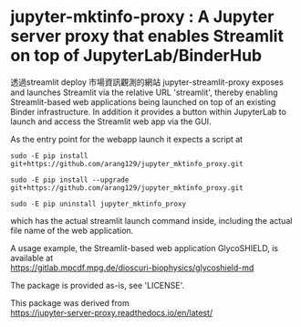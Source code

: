 # jupyter-mktinfo-proxy : A Jupyter server proxy that enables Streamlit on top of JupyterLab/BinderHub
透過streamlit deploy 市場資訊觀測的網站
jupyter-streamlit-proxy exposes and launches Streamlit via the relative URL
'streamlit', thereby enabling Streamlit-based web applications being launched
on top of an existing Binder infrastructure.  In addition it provides a button
within JupyterLab to launch and access the Streamlit web app via the GUI.

As the entry point for the webapp launch it expects a script at

`sudo -E pip install git+https://github.com/arang129/jupyter_mktinfo_proxy.git`

`sudo -E pip install --upgrade git+https://github.com/arang129/jupyter_mktinfo_proxy.git`

`sudo -E pip uninstall jupyter_mktinfo_proxy`

which has the actual streamlit launch command inside, including the actual
file name of the web application.

A usage example, the Streamlit-based web application GlycoSHIELD, is available at   
https://gitlab.mpcdf.mpg.de/dioscuri-biophysics/glycoshield-md

The package is provided as-is, see 'LICENSE'.

This package was derived from   
https://jupyter-server-proxy.readthedocs.io/en/latest/
